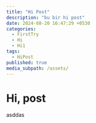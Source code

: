 ```yaml
---
title: "Hi Post"
description: "bu bir hi post"
date: 2024-08-20 16:47:29 +0530
categories:
  - FirstTry
  - Hi
  - Hi1
tags:
  - HiPost
published: true
media_subpath: /assets/
---
```


# Hi, post
asddas